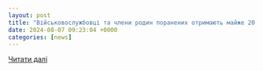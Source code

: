```yaml
---
layout: post
title: "Військовослужбовці та члени родин поранених отримають майже 20 тисяч залізничних квитків"
date: 2024-08-07 09:23:04 +0000
categories: [news]
---
```


[Читати далі](https://armyinform.com.ua/2024/08/06/vijskovosluzhbovczi-ta-chleny-rodyn-poranenyh-otrymayut-majzhe-20-tysyach-zaliznychnyh-kvytkiv/)
